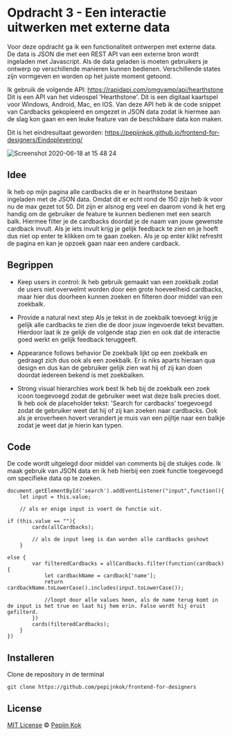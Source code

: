 # Opdracht 3 - Een interactie uitwerken met externe data

Voor deze opdracht ga ik een functionaliteit ontwerpen met externe data. De data is JSON die met een REST API van een externe bron wordt ingeladen met Javascript. Als de data geladen is moeten gebruikers je ontwerp op verschillende manieren kunnen bedienen. Verschillende states zijn vormgeven en worden op het juiste moment getoond.

Ik gebruik de volgende API: https://rapidapi.com/omgvamp/api/hearthstone
Dit is een API van het videospel 'Hearthstone'. Dit is een digitaal kaartspel voor Windows, Android, Mac, en IOS.
Van deze API heb ik de code snippet van Cardbacks gekopieerd en omgezet in JSON data zodat ik hiermee aan de slag kon gaan en een leuke feature van de beschikbare data kon maken.

Dit is het eindresultaat geworden:
https://pepijnkok.github.io/frontend-for-designers/Eindoplevering/

![Screenshot 2020-06-18 at 15 48 24](https://user-images.githubusercontent.com/59015908/85030559-dfae6c80-b17d-11ea-8446-be93fb89c0d7.png)

## Idee
Ik heb op mijn pagina alle cardbacks die er in hearthstone bestaan ingeladen met de JSON data. Omdat dit er echt rond de 150 zijn heb ik voor nu de max gezet tot 50. Dit zijn er alsnog erg veel en daarom vond ik het erg handig om de gebruiker de feature te kunnen bedienen met een search balk. Hiermee filter je de cardbacks doordat je de naam van jouw gewenste cardback invult.
Als je iets invult krijg je gelijk feedback te zien en je hoeft dus niet op enter te klikken om te gaan zoeken.
Als je op enter klikt refresht de pagina en kan je opzoek gaan naar een andere cardback.

## Begrippen
- Keep users in control:
Ik heb gebruik gemaakt van een zoekbalk zodat de users niet overwelmt worden door een grote hoeveelheid cardbacks, maar hier dus doorheen kunnen zoeken en filteren door middel van een zoekbalk.

- Provide a natural next step
Als je tekst in de zoekbalk toevoegt krijg je gelijk alle cardbacks te zien die de door jouw ingevoerde tekst bevatten.
Hierdoor laat ik ze gelijk de volgende stap zien en ook dat de interactie goed werkt en gelijk feedback teruggeeft.

- Appearance follows behavior
De zoekbalk lijkt op een zoekbalk en gedraagt zich dus ook als een zoekbalk. Er is niks aparts hieraan qua design en dus kan de gebruiker gelijk zien wat hij of zij kan doen doordat iedereen bekend is met zoekbalken.

- Strong visual hierarchies work best
Ik heb bij de zoekbalk een zoek icoon toegevoegd zodat de gebruiker weet wat deze balk precies doet.
Ik heb ook de placeholder tekst: 'Search for cardbacks' toegevoegd zodat de gebruiker weet dat hij of zij kan zoeken naar cardbacks.
Ook als je eroverheen hovert verandert je muis van een pijltje naar een balkje zodat je weet dat je hierin kan typen.

## Code
De code wordt uitgelegd door middel van comments bij de stukjes code. Ik maak gebruik van JSON data en ik heb hierbij een zoek functie toegevoegd om specifieke data op te zoeken. 

```
document.getElementById('search').addEventListener("input",function(){
	let input = this.value;
    
	// als er enige input is voert de functie uit.
```


```
if (this.value == ""){
		cards(allCardbacks);

		// als de input leeg is dan worden alle cardbacks geshowt
	}
```

```
else {
		var filteredCardbacks = allCardbacks.filter(function(cardback){
			let cardbackName = cardback['name'];
			return cardbackName.toLowerCase().includes(input.toLowerCase());

			//loopt door alle values heen, als de name terug komt in de input is het true en laat hij hem erin. False wordt hij eruit gefilterd.
		})
		cards(filteredCardbacks);
	}
})
```

## Installeren
Clone de repository in de terminal

```
git clone https://github.com/pepijnkok/frontend-for-designers
```

## License

[MIT License](https://github.com/pepijnkok/frontend-for-designers/blob/master/LICENSE) © [Pepijn Kok](https://github.com/pepijnkok)
